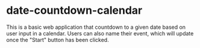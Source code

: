 # date-countdown-calendar
This is a basic web application that countdown to a given date based on user input in a calendar. Users can also name their event, which will update once the "Start" button has been clicked.
